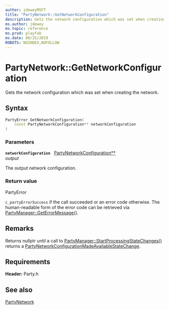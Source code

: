 ```yaml
---
author: jdeweyMSFT
title: "PartyNetwork::GetNetworkConfiguration"
description: Gets the network configuration which was set when creating the network.
ms.author: jdewey
ms.topic: reference
ms.prod: playfab
ms.date: 09/25/2019
ROBOTS: NOINDEX,NOFOLLOW
---
```


# PartyNetwork::GetNetworkConfiguration  

Gets the network configuration which was set when creating the network.  

## Syntax  
  
```cpp
PartyError GetNetworkConfiguration(  
    const PartyNetworkConfiguration** networkConfiguration  
)  
```  
  
### Parameters  
  
**`networkConfiguration`** &nbsp; [PartyNetworkConfiguration**](../../../structs/partynetworkconfiguration.md)  
*output*  
  
The output network configuration.  
  
  
### Return value  
PartyError
  
```c_partyErrorSuccess``` if the call succeeded or an error code otherwise. The human-readable form of the error code can be retrieved via [PartyManager::GetErrorMessage()](../../PartyManager/methods/partymanager_geterrormessage.md).
  
## Remarks  
  
Returns nullptr until a call to [PartyManager::StartProcessingStateChanges()](../../PartyManager/methods/partymanager_startprocessingstatechanges.md) returns a [PartyNetworkConfigurationMadeAvailableStateChange](../../../structs/partynetworkconfigurationmadeavailablestatechange.md).
  
## Requirements  
  
**Header:** Party.h
  
## See also  
[PartyNetwork](../partynetwork.md)  

  
  
